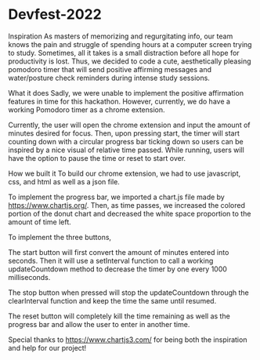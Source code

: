 # Devfest-2022

Inspiration
As masters of memorizing and regurgitating info, our team knows the pain and struggle of spending hours at a computer screen trying to study. Sometimes, all it takes is a small distraction before all hope for productivity is lost. Thus, we decided to code a cute, aesthetically pleasing pomodoro timer that will send positive affirming messages and water/posture check reminders during intense study sessions.

What it does
Sadly, we were unable to implement the positive affirmation features in time for this hackathon. However, currently, we do have a working Pomodoro timer as a chrome extension.

Currently, the user will open the chrome extension and input the amount of minutes desired for focus. Then, upon pressing start, the timer will start counting down with a circular progress bar ticking down so users can be inspired by a nice visual of relative time passed. While running, users will have the option to pause the time or reset to start over.

How we built it
To build our chrome extension, we had to use javascript, css, and html as well as a json file.

To implement the progress bar, we imported a chart.js file made by https://www.chartjs.org/. Then, as time passes, we increased the colored portion of the donut chart and decreased the white space proportion to the amount of time left.

To implement the three buttons,

The start button will first convert the amount of minutes entered into seconds. Then it will use a setInterval function to call a working updateCountdown method to decrease the timer by one every 1000 milliseconds.

The stop button when pressed will stop the updateCountdown through the clearInterval function and keep the time the same until resumed.

The reset button will completely kill the time remaining as well as the progress bar and allow the user to enter in another time.

Special thanks to https://www.chartjs3.com/ for being both the inspiration and help for our project! 
